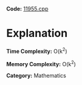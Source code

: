 **Code:** [11955.cpp](./11955.cpp)

# Explanation

**Time Complexity:** O(k<sup>2</sup>)

**Memory Complexity:** O(k<sup>2</sup>)

**Category:** Mathematics
